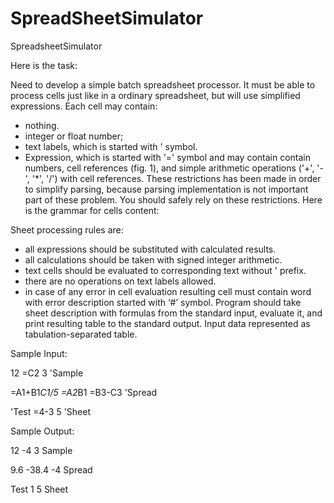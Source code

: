 # SpreadSheetSimulator

SpreadsheetSimulator

Here is the task:

Need to develop a simple batch spreadsheet processor. It must be able to process cells just like in a ordinary spreadsheet, but will use simplified expressions. Each cell may contain:

 - nothing.
 - integer or float number;
 - text labels, which is started with ' symbol.
 - Expression, which is started with '=' symbol and may contain contain numbers, cell references (fig. 1), and simple arithmetic operations ('+', '-', '*', '/') with cell references.
These restrictions has been made in order to simplify parsing, because parsing implementation is not important part of these problem. You should safely rely on these restrictions. Here is the grammar for cells content:

Sheet processing rules are:

- all expressions should be substituted with calculated results.
- all calculations should be taken with signed integer arithmetic.
- text cells should be evaluated to corresponding text without ' prefix.
- there are no operations on text labels allowed.
- in case of any error in cell evaluation resulting cell must contain word with error description started with ‘#’ symbol.
Program should take sheet description with formulas from the standard input, evaluate it, and print resulting table to the standard output. Input data represented as tabulation-separated table.

Sample Input:

12           =C2    3      'Sample

=A1+B1*C1/5  =A2*B1 =B3-C3 'Spread

'Test        =4-3    5     'Sheet 

Sample Output:

12  -4     3  Sample

9.6 -38.4 -4  Spread

Test 1     5  Sheet  

